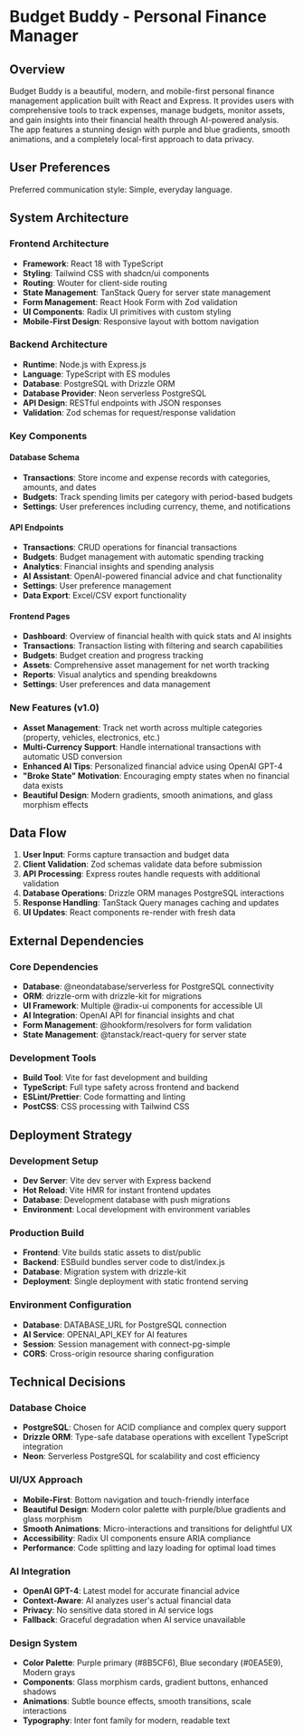 # Budget Buddy - Personal Finance Manager

## Overview

Budget Buddy is a beautiful, modern, and mobile-first personal finance management application built with React and Express. It provides users with comprehensive tools to track expenses, manage budgets, monitor assets, and gain insights into their financial health through AI-powered analysis. The app features a stunning design with purple and blue gradients, smooth animations, and a completely local-first approach to data privacy.

## User Preferences

Preferred communication style: Simple, everyday language.

## System Architecture

### Frontend Architecture
- **Framework**: React 18 with TypeScript
- **Styling**: Tailwind CSS with shadcn/ui components
- **Routing**: Wouter for client-side routing
- **State Management**: TanStack Query for server state management
- **Form Management**: React Hook Form with Zod validation
- **UI Components**: Radix UI primitives with custom styling
- **Mobile-First Design**: Responsive layout with bottom navigation

### Backend Architecture
- **Runtime**: Node.js with Express.js
- **Language**: TypeScript with ES modules
- **Database**: PostgreSQL with Drizzle ORM
- **Database Provider**: Neon serverless PostgreSQL
- **API Design**: RESTful endpoints with JSON responses
- **Validation**: Zod schemas for request/response validation

### Key Components

#### Database Schema
- **Transactions**: Store income and expense records with categories, amounts, and dates
- **Budgets**: Track spending limits per category with period-based budgets
- **Settings**: User preferences including currency, theme, and notifications

#### API Endpoints
- **Transactions**: CRUD operations for financial transactions
- **Budgets**: Budget management with automatic spending tracking
- **Analytics**: Financial insights and spending analysis
- **AI Assistant**: OpenAI-powered financial advice and chat functionality
- **Settings**: User preference management
- **Data Export**: Excel/CSV export functionality

#### Frontend Pages
- **Dashboard**: Overview of financial health with quick stats and AI insights
- **Transactions**: Transaction listing with filtering and search capabilities
- **Budgets**: Budget creation and progress tracking
- **Assets**: Comprehensive asset management for net worth tracking
- **Reports**: Visual analytics and spending breakdowns
- **Settings**: User preferences and data management

### New Features (v1.0)
- **Asset Management**: Track net worth across multiple categories (property, vehicles, electronics, etc.)
- **Multi-Currency Support**: Handle international transactions with automatic USD conversion
- **Enhanced AI Tips**: Personalized financial advice using OpenAI GPT-4
- **"Broke State" Motivation**: Encouraging empty states when no financial data exists
- **Beautiful Design**: Modern gradients, smooth animations, and glass morphism effects

## Data Flow

1. **User Input**: Forms capture transaction and budget data
2. **Client Validation**: Zod schemas validate data before submission
3. **API Processing**: Express routes handle requests with additional validation
4. **Database Operations**: Drizzle ORM manages PostgreSQL interactions
5. **Response Handling**: TanStack Query manages caching and updates
6. **UI Updates**: React components re-render with fresh data

## External Dependencies

### Core Dependencies
- **Database**: @neondatabase/serverless for PostgreSQL connectivity
- **ORM**: drizzle-orm with drizzle-kit for migrations
- **UI Framework**: Multiple @radix-ui components for accessible UI
- **AI Integration**: OpenAI API for financial insights and chat
- **Form Management**: @hookform/resolvers for form validation
- **State Management**: @tanstack/react-query for server state

### Development Tools
- **Build Tool**: Vite for fast development and building
- **TypeScript**: Full type safety across frontend and backend
- **ESLint/Prettier**: Code formatting and linting
- **PostCSS**: CSS processing with Tailwind CSS

## Deployment Strategy

### Development Setup
- **Dev Server**: Vite dev server with Express backend
- **Hot Reload**: Vite HMR for instant frontend updates
- **Database**: Development database with push migrations
- **Environment**: Local development with environment variables

### Production Build
- **Frontend**: Vite builds static assets to dist/public
- **Backend**: ESBuild bundles server code to dist/index.js
- **Database**: Migration system with drizzle-kit
- **Deployment**: Single deployment with static frontend serving

### Environment Configuration
- **Database**: DATABASE_URL for PostgreSQL connection
- **AI Service**: OPENAI_API_KEY for AI features
- **Session**: Session management with connect-pg-simple
- **CORS**: Cross-origin resource sharing configuration

## Technical Decisions

### Database Choice
- **PostgreSQL**: Chosen for ACID compliance and complex query support
- **Drizzle ORM**: Type-safe database operations with excellent TypeScript integration
- **Neon**: Serverless PostgreSQL for scalability and cost efficiency

### UI/UX Approach
- **Mobile-First**: Bottom navigation and touch-friendly interface
- **Beautiful Design**: Modern color palette with purple/blue gradients and glass morphism
- **Smooth Animations**: Micro-interactions and transitions for delightful UX
- **Accessibility**: Radix UI components ensure ARIA compliance
- **Performance**: Code splitting and lazy loading for optimal load times

### AI Integration
- **OpenAI GPT-4**: Latest model for accurate financial advice
- **Context-Aware**: AI analyzes user's actual financial data
- **Privacy**: No sensitive data stored in AI service logs
- **Fallback**: Graceful degradation when AI service unavailable

### Design System
- **Color Palette**: Purple primary (#8B5CF6), Blue secondary (#0EA5E9), Modern grays
- **Components**: Glass morphism cards, gradient buttons, enhanced shadows
- **Animations**: Subtle bounce effects, smooth transitions, scale interactions
- **Typography**: Inter font family for modern, readable text